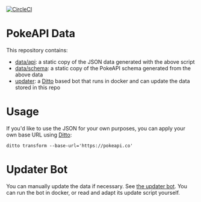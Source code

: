 [![CircleCI](https://circleci.com/gh/PokeAPI/api-data.svg?style=shield)](https://circleci.com/gh/PokeAPI/api-data)

# PokeAPI Data

This repository contains:

 - [data/api](data/api): a static copy of the JSON data generated with the above script
 - [data/schema](data/schema): a static copy of the PokeAPI schema generated from the above data
 - [updater](updater): a [Ditto][1] based bot that runs in docker and can update the data stored in this repo

# Usage

If you'd like to use the JSON for your own purposes, you can apply your own base URL using [Ditto][1]:

```
ditto transform --base-url='https://pokeapi.co'
```

# Updater Bot

You can manually update the data if necessary. See [the updater bot](updater).
You can run the bot in docker, or read and adapt its update script yourself.


[1]: https://github.com/pokeapi/ditto
